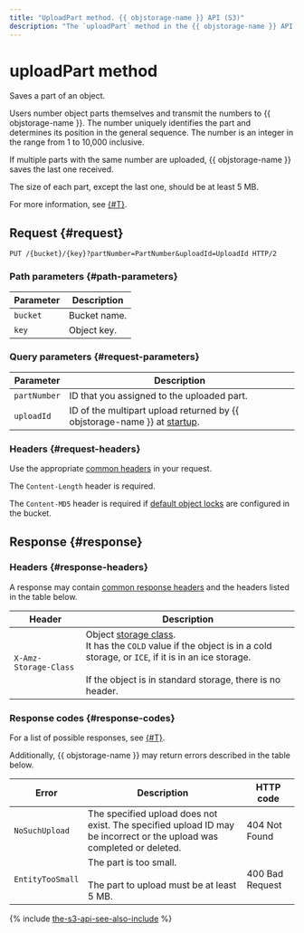 ```yaml
---
title: "UploadPart method. {{ objstorage-name }} API (S3)"
description: "The `uploadPart` method in the {{ objstorage-name }} API (S3) saves a part of the object. Users number object parts themselves and transmit the numbers to {{ objstorage-name }}. The number uniquely identifies the part and determines its position in the general sequence. The number is an integer in the range from 1 to 10,000 inclusive."
---
```


# uploadPart method

Saves a part of an object.

Users number object parts themselves and transmit the numbers to {{ objstorage-name }}. The number uniquely identifies the part and determines its position in the general sequence. The number is an integer in the range from 1 to 10,000 inclusive.

If multiple parts with the same number are uploaded, {{ objstorage-name }} saves the last one received.

The size of each part, except the last one, should be at least 5 MB.

For more information, see [{#T}](../multipart.md).


## Request {#request}

```http
PUT /{bucket}/{key}?partNumber=PartNumber&uploadId=UploadId HTTP/2
```

### Path parameters {#path-parameters}

Parameter | Description
----- | -----
`bucket` | Bucket name.
`key` | Object key.


### Query parameters {#request-parameters}

Parameter | Description
----- | -----
`partNumber` | ID that you assigned to the uploaded part.
`uploadId` | ID of the multipart upload returned by {{ objstorage-name }} at [startup](startupload.md).


### Headers {#request-headers}

Use the appropriate [common headers](../common-request-headers.md) in your request.

The `Content-Length` header is required.

The `Content-MD5` header is required if [default object locks](../../../concepts/object-lock.md#default) are configured in the bucket.


## Response {#response}

### Headers {#response-headers}

A response may contain [common response headers](../common-response-headers.md) and the headers listed in the table below.

Header | Description
----- | -----
`X-Amz-Storage-Class` | Object [storage class](../../../concepts/storage-class.md).<br/>It has the `COLD` value if the object is in a cold storage, or `ICE`, if it is in an ice storage.<br/><br/>If the object is in standard storage, there is no header.


### Response codes {#response-codes}

For a list of possible responses, see [{#T}](../response-codes.md).

Additionally, {{ objstorage-name }} may return errors described in the table below.

Error | Description | HTTP code
----- | ----- | -----
`NoSuchUpload` | The specified upload does not exist. The specified upload ID may be incorrect or the upload was completed or deleted. | 404 Not Found
`EntityTooSmall` | The part is too small.<br/><br/>The part to upload must be at least 5 MB. | 400 Bad Request

{% include [the-s3-api-see-also-include](../../../../_includes/storage/the-s3-api-see-also-include.md) %}